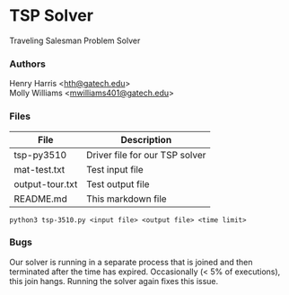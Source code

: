 # TSP Solver
Traveling Salesman Problem Solver

### Authors
Henry Harris \<<hth@gatech.edu>\> <br>
Molly Williams \<<mwilliams401@gatech.edu>\>

### Files
|  File 	|  Description |
|--- |--- |
| tsp-py3510 | Driver file for our TSP solver |
| mat-test.txt | Test input file |
| output-tour.txt | Test output file |
| README.md | This markdown file |### Usage

```
python3 tsp-3510.py <input file> <output file> <time limit>
```

### Bugs
Our solver is running in a separate process that is joined and then terminated after the time has expired. Occasionally (< 5% of executions), this join hangs. Running the solver again fixes this issue.

